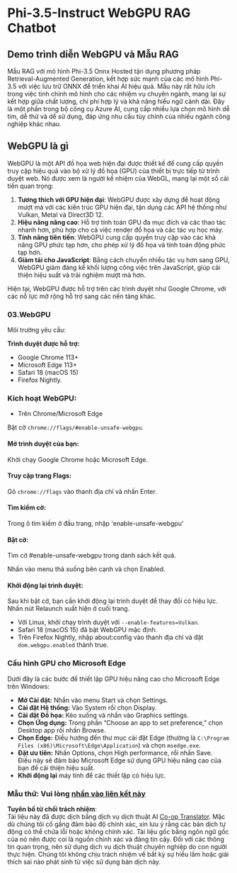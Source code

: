 <!--
CO_OP_TRANSLATOR_METADATA:
{
  "original_hash": "b62864faf628eb07f5231d4885555198",
  "translation_date": "2025-07-17T03:11:37+00:00",
  "source_file": "md/02.Application/01.TextAndChat/Phi3/WebGPUWithPhi35Readme.md",
  "language_code": "vi"
}
-->
# Phi-3.5-Instruct WebGPU RAG Chatbot

## Demo trình diễn WebGPU và Mẫu RAG

Mẫu RAG với mô hình Phi-3.5 Onnx Hosted tận dụng phương pháp Retrieval-Augmented Generation, kết hợp sức mạnh của các mô hình Phi-3.5 với việc lưu trữ ONNX để triển khai AI hiệu quả. Mẫu này rất hữu ích trong việc tinh chỉnh mô hình cho các nhiệm vụ chuyên ngành, mang lại sự kết hợp giữa chất lượng, chi phí hợp lý và khả năng hiểu ngữ cảnh dài. Đây là một phần trong bộ công cụ Azure AI, cung cấp nhiều lựa chọn mô hình dễ tìm, dễ thử và dễ sử dụng, đáp ứng nhu cầu tùy chỉnh của nhiều ngành công nghiệp khác nhau.

## WebGPU là gì  
WebGPU là một API đồ họa web hiện đại được thiết kế để cung cấp quyền truy cập hiệu quả vào bộ xử lý đồ họa (GPU) của thiết bị trực tiếp từ trình duyệt web. Nó được xem là người kế nhiệm của WebGL, mang lại một số cải tiến quan trọng:

1. **Tương thích với GPU hiện đại**: WebGPU được xây dựng để hoạt động mượt mà với các kiến trúc GPU hiện đại, tận dụng các API hệ thống như Vulkan, Metal và Direct3D 12.
2. **Hiệu năng nâng cao**: Hỗ trợ tính toán GPU đa mục đích và các thao tác nhanh hơn, phù hợp cho cả việc render đồ họa và các tác vụ học máy.
3. **Tính năng tiên tiến**: WebGPU cung cấp quyền truy cập vào các khả năng GPU phức tạp hơn, cho phép xử lý đồ họa và tính toán động phức tạp hơn.
4. **Giảm tải cho JavaScript**: Bằng cách chuyển nhiều tác vụ hơn sang GPU, WebGPU giảm đáng kể khối lượng công việc trên JavaScript, giúp cải thiện hiệu suất và trải nghiệm mượt mà hơn.

Hiện tại, WebGPU được hỗ trợ trên các trình duyệt như Google Chrome, với các nỗ lực mở rộng hỗ trợ sang các nền tảng khác.

### 03.WebGPU  
Môi trường yêu cầu:

**Trình duyệt được hỗ trợ:**  
- Google Chrome 113+
- Microsoft Edge 113+
- Safari 18 (macOS 15)
- Firefox Nightly.

### Kích hoạt WebGPU:

- Trên Chrome/Microsoft Edge

Bật cờ `chrome://flags/#enable-unsafe-webgpu`.

#### Mở trình duyệt của bạn:  
Khởi chạy Google Chrome hoặc Microsoft Edge.

#### Truy cập trang Flags:  
Gõ `chrome://flags` vào thanh địa chỉ và nhấn Enter.

#### Tìm kiếm cờ:  
Trong ô tìm kiếm ở đầu trang, nhập 'enable-unsafe-webgpu'

#### Bật cờ:  
Tìm cờ #enable-unsafe-webgpu trong danh sách kết quả.

Nhấn vào menu thả xuống bên cạnh và chọn Enabled.

#### Khởi động lại trình duyệt:  

Sau khi bật cờ, bạn cần khởi động lại trình duyệt để thay đổi có hiệu lực. Nhấn nút Relaunch xuất hiện ở cuối trang.

- Với Linux, khởi chạy trình duyệt với `--enable-features=Vulkan`.
- Safari 18 (macOS 15) đã bật WebGPU mặc định.
- Trên Firefox Nightly, nhập about:config vào thanh địa chỉ và đặt `dom.webgpu.enabled` thành true.

### Cấu hình GPU cho Microsoft Edge  

Dưới đây là các bước để thiết lập GPU hiệu năng cao cho Microsoft Edge trên Windows:

- **Mở Cài đặt:** Nhấn vào menu Start và chọn Settings.
- **Cài đặt Hệ thống:** Vào System rồi chọn Display.
- **Cài đặt Đồ họa:** Kéo xuống và nhấn vào Graphics settings.
- **Chọn Ứng dụng:** Trong phần “Choose an app to set preference,” chọn Desktop app rồi nhấn Browse.
- **Chọn Edge:** Điều hướng đến thư mục cài đặt Edge (thường là `C:\Program Files (x86)\Microsoft\Edge\Application`) và chọn `msedge.exe`.
- **Đặt ưu tiên:** Nhấn Options, chọn High performance, rồi nhấn Save.  
Điều này sẽ đảm bảo Microsoft Edge sử dụng GPU hiệu năng cao của bạn để cải thiện hiệu suất.  
- **Khởi động lại** máy tính để các thiết lập có hiệu lực.

### Mẫu thử: Vui lòng [nhấn vào liên kết này](https://github.com/microsoft/aitour-exploring-cutting-edge-models/tree/main/src/02.ONNXRuntime/01.WebGPUChatRAG)

**Tuyên bố từ chối trách nhiệm**:  
Tài liệu này đã được dịch bằng dịch vụ dịch thuật AI [Co-op Translator](https://github.com/Azure/co-op-translator). Mặc dù chúng tôi cố gắng đảm bảo độ chính xác, xin lưu ý rằng các bản dịch tự động có thể chứa lỗi hoặc không chính xác. Tài liệu gốc bằng ngôn ngữ gốc của nó nên được coi là nguồn chính xác và đáng tin cậy. Đối với các thông tin quan trọng, nên sử dụng dịch vụ dịch thuật chuyên nghiệp do con người thực hiện. Chúng tôi không chịu trách nhiệm về bất kỳ sự hiểu lầm hoặc giải thích sai nào phát sinh từ việc sử dụng bản dịch này.